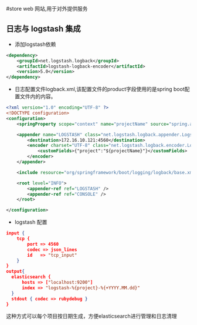 #store web
网站,用于对外提供服务

## 日志与 logstash 集成
* 添加logstash依赖
```xml
<dependency>
    <groupId>net.logstash.logback</groupId>
    <artifactId>logstash-logback-encoder</artifactId>
    <version>5.0</version>
</dependency>
```
* 日志配置文件logback.xml,该配置文件的product字段使用的是spring boot配置文件内的内容。
```xml
<?xml version="1.0" encoding="UTF-8" ?>
<!DOCTYPE configuration>
<configuration>
    <springProperty scope="context" name="projectName" source="spring.application.name" defaultValue="log"/>

    <appender name="LOGSTASH" class="net.logstash.logback.appender.LogstashTcpSocketAppender">
        <destination>172.16.10.121:4560</destination>
        <encoder charset="UTF-8" class="net.logstash.logback.encoder.LogstashEncoder" >
            <customFields>{"project":"${projectName}"}</customFields>
        </encoder>
    </appender>

    <include resource="org/springframework/boot/logging/logback/base.xml"/>

    <root level="INFO">
        <appender-ref ref="LOGSTASH" />
        <appender-ref ref="CONSOLE" />
    </root>

</configuration>
```
* logstash 配置
```json
input {    
    tcp {  
        port => 4560
        codec => json_lines
        id   => "tcp_input"
    }   
}
output{
  elasticsearch { 
      hosts => ["localhost:9200"] 
      index => "logstash-%{project}-%{+YYYY.MM.dd}"
  }
  stdout { codec => rubydebug }
}
```
这种方式可以每个项目按日期生成，方便elasticsearch进行管理和日志清理